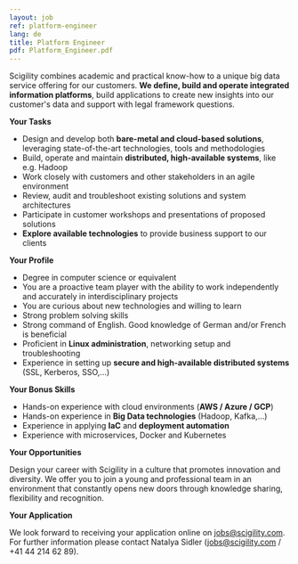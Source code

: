 ```yaml
---
layout: job
ref: platform-engineer
lang: de
title: Platform Engineer
pdf: Platform_Engineer.pdf
---
```


Scigility combines academic and practical know-how to a unique big data service offering for our customers. **We define, build and operate integrated information platforms**, build applications to create new insights into our customer's data and support with legal framework questions.

<b>Your Tasks</b>

* Design and develop both **bare-metal and cloud-based solutions**, leveraging state-of-the-art technologies, tools and methodologies
* Build, operate and maintain **distributed, high-available systems**, like e.g. Hadoop
* Work closely with customers and other stakeholders in an agile environment
* Review, audit and troubleshoot existing solutions and system architectures
* Participate in customer workshops and presentations of proposed solutions
* **Explore available technologies** to provide business support to our clients

<b>Your Profile</b>

* Degree in computer science or equivalent
* You are a proactive team player with the ability to work independently and accurately in interdisciplinary projects
* You are curious about new technologies and willing to learn
* Strong problem solving skills
* Strong command of English. Good knowledge of German and/or French is beneficial
* Proficient in **Linux administration**, networking setup and troubleshooting
* Experience in setting up **secure and high-available distributed systems** (SSL, Kerberos, SSO,...)

<b>Your Bonus Skills</b>

* Hands-on experience with cloud environments (**AWS / Azure / GCP**)
* Hands-on experience in **Big Data technologies** (Hadoop, Kafka,...)
* Experience in applying **IaC** and **deployment automation**
* Experience with microservices, Docker and Kubernetes

<b>Your Opportunities</b>

Design your career with Scigility in a culture that promotes innovation and diversity. We offer you to join a young and professional team in an environment that constantly opens new doors through knowledge sharing, flexibility and recognition.

<b>Your Application</b>

We look forward to receiving your application online on jobs@scigility.com. For further information please contact Natalya Sidler (jobs@scigility.com / +41 44 214 62 89).
